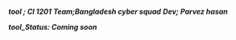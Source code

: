 ***tool ; Cl 1201***
***Team;Bangladesh cyber squad***
***Dev; Parvez hasan***

***tool_Status: Coming soon***
